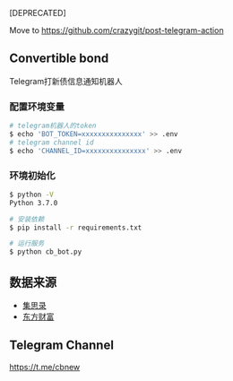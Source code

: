 [DEPRECATED]

Move to <https://github.com/crazygit/post-telegram-action>

## Convertible bond

Telegram打新债信息通知机器人

### 配置环境变量
```bash
# telegram机器人的token
$ echo 'BOT_TOKEN=xxxxxxxxxxxxxxx' >> .env
# telegram channel id
$ echo 'CHANNEL_ID=xxxxxxxxxxxxxxx' >> .env
```

### 环境初始化

```bash
$ python -V
Python 3.7.0

# 安装依赖
$ pip install -r requirements.txt

# 运行服务
$ python cb_bot.py
```

## 数据来源

* [集思录](https://www.jisilu.cn/data/cbnew/#pre)
* [东方财富](http://data.eastmoney.com/kzz/default.html)


## Telegram Channel

<https://t.me/cbnew>
